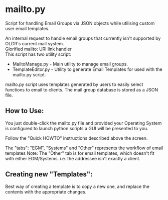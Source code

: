 # mailto.py
Script for handling Email Groups via JSON objects while utilising custom user email templates. 

An internal request to handle email groups that currently isn't supported by OLGR's current mail system.  
Glorified mailto: URI link handler  
This script has two utility script: 
* MailtoManage.py - Main utility to manage email groups. 
* TemplateEditor.py - Utility to generate Email Templates for used with the mailto.py script.  

mailto.py script uses templates generated by users to easily select functions to email to clients. The mail group database is stored as a JSON file. 

## How to Use: 

You just double-click the mailto.py file and provided your Operating System is configured to launch python scripts a GUI will be presented to you. 

Follow the "Quick HOWTO" instructions described above the screen.  

The "tabs": "EGM", "Systems" and "Other" represents the workflow of email templates Note: The "Other" tab is for email templates, which doesn't fit with either EGM/Systems. 
i.e. the addressee isn't exactly a client. 

## Creating new "Templates":

Best way of creating a template is to copy a new one, and replace the contents with 
the appropriate changes. 
